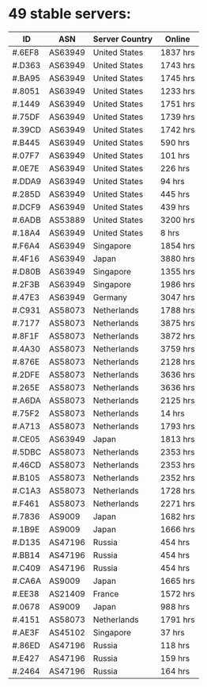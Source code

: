 # 49 stable servers:

| ID | ASN | Server Country | Online |
| ------ | ------ | ------ | ------ |
| #.6EF8 | AS63949 | United States | 1837 hrs |
| #.D363 | AS63949 | United States | 1743 hrs |
| #.BA95 | AS63949 | United States | 1745 hrs |
| #.8051 | AS63949 | United States | 1233 hrs |
| #.1449 | AS63949 | United States | 1751 hrs |
| #.75DF | AS63949 | United States | 1739 hrs |
| #.39CD | AS63949 | United States | 1742 hrs |
| #.B445 | AS63949 | United States | 590 hrs |
| #.07F7 | AS63949 | United States | 101 hrs |
| #.0E7E | AS63949 | United States | 226 hrs |
| #.DDA9 | AS63949 | United States | 94 hrs |
| #.285D | AS63949 | United States | 445 hrs |
| #.DCF9 | AS63949 | United States | 439 hrs |
| #.6ADB | AS53889 | United States | 3200 hrs |
| #.18A4 | AS63949 | United States | 8 hrs |
| #.F6A4 | AS63949 | Singapore | 1854 hrs |
| #.4F16 | AS63949 | Japan | 3880 hrs |
| #.D80B | AS63949 | Singapore | 1355 hrs |
| #.2F3B | AS63949 | Singapore | 1986 hrs |
| #.47E3 | AS63949 | Germany | 3047 hrs |
| #.C931 | AS58073 | Netherlands | 1788 hrs |
| #.7177 | AS58073 | Netherlands | 3875 hrs |
| #.8F1F | AS58073 | Netherlands | 3872 hrs |
| #.4A30 | AS58073 | Netherlands | 3759 hrs |
| #.876E | AS58073 | Netherlands | 2128 hrs |
| #.2DFE | AS58073 | Netherlands | 3636 hrs |
| #.265E | AS58073 | Netherlands | 3636 hrs |
| #.A6DA | AS58073 | Netherlands | 2125 hrs |
| #.75F2 | AS58073 | Netherlands | 14 hrs |
| #.A713 | AS58073 | Netherlands | 1793 hrs |
| #.CE05 | AS63949 | Japan | 1813 hrs |
| #.5DBC | AS58073 | Netherlands | 2353 hrs |
| #.46CD | AS58073 | Netherlands | 2353 hrs |
| #.B105 | AS58073 | Netherlands | 2352 hrs |
| #.C1A3 | AS58073 | Netherlands | 1728 hrs |
| #.F461 | AS58073 | Netherlands | 2271 hrs |
| #.7836 | AS9009 | Japan | 1682 hrs |
| #.1B9E | AS9009 | Japan | 1666 hrs |
| #.D135 | AS47196 | Russia | 454 hrs |
| #.BB14 | AS47196 | Russia | 454 hrs |
| #.C409 | AS47196 | Russia | 454 hrs |
| #.CA6A | AS9009 | Japan | 1665 hrs |
| #.EE38 | AS21409 | France | 1572 hrs |
| #.0678 | AS9009 | Japan | 988 hrs |
| #.4151 | AS58073 | Netherlands | 1791 hrs |
| #.AE3F | AS45102 | Singapore | 37 hrs |
| #.86ED | AS47196 | Russia | 118 hrs |
| #.E427 | AS47196 | Russia | 159 hrs |
| #.2464 | AS47196 | Russia | 164 hrs |

